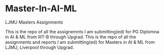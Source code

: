 # Master-In-AI-ML
LJMU Masters Assignments

This is the repo of all the assignemnts I am submitting(ed) for PG Diplomna in AI & ML from IIIT-B through Upgrad.
This is the repo of all the assignments and reports I am submitting(ed) for Masters in AI & ML from LJMU, Liverpool through Upgrad.
